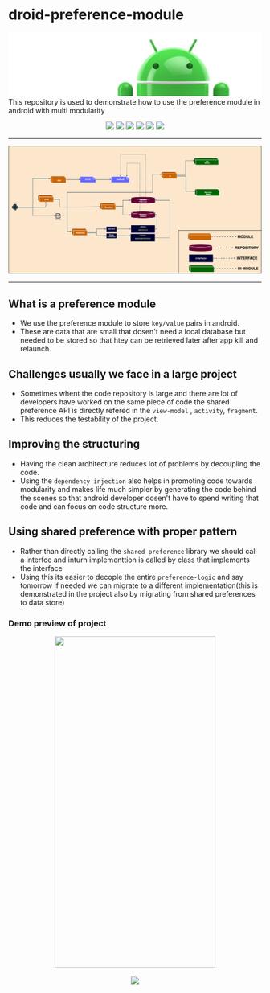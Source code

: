 # droid-preference-module
![Banner](https://github.com/devrath/devrath/blob/master/images/Banner.png)
This repository is used to demonstrate how to use the preference module in android with multi modularity


<p align="center">
<a><img src="https://img.shields.io/badge/Kotlin--Dsl-For--Dependencies-red"></a>
<a><img src="https://img.shields.io/badge/Hilt-Dependency%20Injection-green"></a>
<a><img src="https://img.shields.io/badge/Architecture-Clean%20Architecture-pink"></a>
<a><img src="https://img.shields.io/badge/Jetpack-Data%20Store-blue"></a>
<a><img src="https://img.shields.io/badge/Store%20Data-Shared%20Preferences-purple"></a>
<a><img src="https://img.shields.io/badge/Structure-Multi%20Module-magenta"></a>
</p>


---
![Banner](https://github.com/devrath/droid-preference-module/blob/main/assets/block_diagram.drawio.png)

---

## What is a preference module
* We use the preference module to store `key/value` pairs in android. 
* These are data that are small that dosen't need a local database but needed to be stored so that htey can be retrieved later after app kill and relaunch.

## Challenges usually we face in a large project 
* Sometimes whent the code repository is large and there are lot of developers have worked on the same piece of code the shared preference API is directly refered in the `view-model` , `activity`, `fragment`. 
* This reduces the testability of the project.

## Improving the structuring 
* Having the clean architecture reduces lot of problems by decoupling the code.
* Using the `dependency injection` also helps in promoting code towards modularity and makes life much simpler by generating the code behind the scenes so that android developer dosen't have to spend writing that code and can focus on code structure more.

## Using shared preference with proper pattern
* Rather than directly calling the `shared preference` library we should call a interfce and inturn implementtion is called by class that implements the interface
* Using this its easier to decople the entire `preference-logic` and say tomorrow if needed we can migrate to a different implementation(this is demonstrated in the project also by migrating from shared preferences to data store)

### Demo preview of project 
<p align="center">
<a><img src="/assets/recording.gif" width="320" height="660"/></a>
</p>

<p align="center">
<a><img src="https://forthebadge.com/images/badges/built-for-android.svg"></a>
</p>
